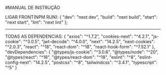 #MANUAL DE INSTRUÇÃO

LIGAR FRONT(NPM RUN): { 
    "dev": "next dev",
    "build": "next build",
    "start": "next start",
    "lint": "next lint"
  };


  ________________________________________________________

  

TODAS AS DEPENDENCIAS: {
    "axios": "^1.7.2",
    "cookies-next": "^4.2.1",
    "js-cookie": "^3.0.5",
    "jwt-decode": "^4.0.0",
    "next": "14.2.5",
    "next-cookies": "^2.0.3",
    "react": "^18",
    "react-dom": "^18",
    "react-hook-form": "^7.52.1"
  },
  "devDependencies": {
    "@types/js-cookie": "^3.0.6",
    "@types/node": "^20",
    "@types/react": "^18",
    "@types/react-dom": "^18",
    "eslint": "^8",
    "eslint-config-next": "14.2.5",
    "postcss": "^8",
    "tailwindcss": "^3.4.1",
    "typescript": "^5"
  }
